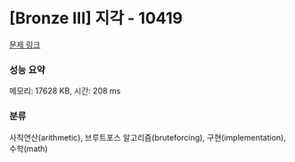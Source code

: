 # [Bronze III] 지각 - 10419 

[문제 링크](https://www.acmicpc.net/problem/10419) 

### 성능 요약

메모리: 17628 KB, 시간: 208 ms

### 분류

사칙연산(arithmetic), 브루트포스 알고리즘(bruteforcing), 구현(implementation), 수학(math)

